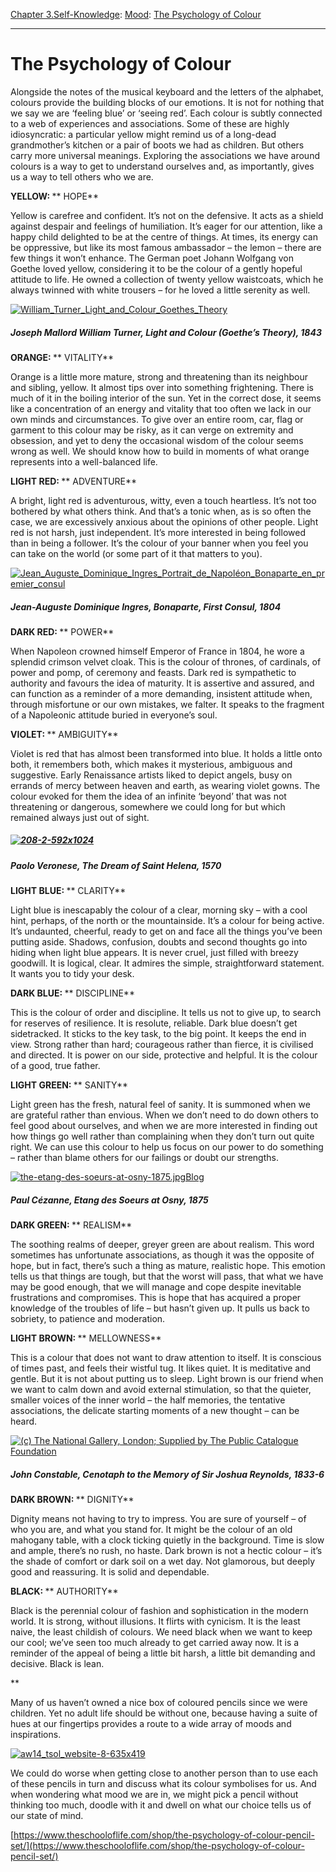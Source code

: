 [Chapter 3.Self-Knowledge](https://www.theschooloflife.com/thebookoflife/category/self-knowledge/): [Mood](https://www.theschooloflife.com/thebookoflife/category/self-knowledge/mood/): [The Psychology of Colour](https://www.theschooloflife.com/thebookoflife/the-psychology-of-colour/)

* * *

# The Psychology of Colour

Alongside the notes of the musical keyboard and the letters of the alphabet, colours provide the building blocks of our emotions. It is not for nothing that we say we are ‘feeling blue’ or ‘seeing red’. Each colour is subtly connected to a web of experiences and associations. Some of these are highly idiosyncratic: a particular yellow might remind us of a long-dead grandmother’s kitchen or a pair of boots we had as children. But others carry more universal meanings. Exploring the associations we have around colours is a way to get to understand ourselves and, as importantly, gives us a way to tell others who we are.

**YELLOW:&nbsp;**** HOPE**

Yellow is carefree and confident. It’s not on the defensive. It acts as a shield against despair and feelings of humiliation. It’s eager for our attention, like a happy child delighted to be at the centre of things. At times, its energy can be oppressive, but like its most famous ambassador – the lemon – there are few things it won’t enhance. The German poet Johann Wolfgang von Goethe loved yellow, considering it to be the colour of a gently hopeful attitude to life. He owned a collection of twenty yellow waistcoats, which he always twinned with white trousers – for he loved a little serenity as well.

[![William_Turner_Light_and_Colour_Goethes_Theory](https://www.theschooloflife.com/thebookoflife/wp-content/uploads/2014/11/William_Turner_Light_and_Colour_Goethes_Theory1.jpeg)](http://www.thebookoflife.org/wp-content/uploads/2014/11/William_Turner_Light_and_Colour_Goethes_Theory1.jpeg)

##### Joseph Mallord William Turner, _Light and Colour (Goethe’s Theory)_, 1843 

**ORANGE:&nbsp;**** VITALITY**

Orange is a little more mature, strong and threatening than its neighbour and sibling, yellow. It almost tips over into something frightening. There is much of it in the boiling interior of the sun. Yet in the correct dose, it seems like a concentration of an energy and vitality that too often we lack in our own minds and circumstances. To give over an entire room, car, flag or garment to this colour may be risky, as it can verge on extremity and obsession, and yet to deny the occasional wisdom of the colour seems wrong as well. We should know how to build in moments of what orange represents into a well-balanced life.

**LIGHT RED:&nbsp;**** ADVENTURE**

A bright, light red is adventurous, witty, even a touch heartless. It’s not too bothered by what others think. And that’s a tonic when, as is so often the case, we are excessively anxious about the opinions of other people. Light red is not harsh, just independent. It’s more interested in being followed than in being a follower. It’s the colour of your banner when you feel you can take on the world (or some part of it that matters to you).

[![Jean_Auguste_Dominique_Ingres_Portrait_de_Napoléon_Bonaparte_en_premier_consul](https://www.theschooloflife.com/thebookoflife/wp-content/uploads/2014/11/Jean_Auguste_Dominique_Ingres_Portrait_de_Napol%C3%A9on_Bonaparte_en_premier_consul1.jpg)](http://www.thebookoflife.org/wp-content/uploads/2014/11/Jean_Auguste_Dominique_Ingres_Portrait_de_Napol%C3%A9on_Bonaparte_en_premier_consul1.jpg)

##### Jean-Auguste Dominique Ingres, _Bonaparte, First Consul_, 1804

**DARK RED:&nbsp;**** POWER**

When Napoleon crowned himself Emperor of France in 1804, he wore a splendid crimson velvet cloak. This is the colour of thrones, of cardinals, of power and pomp, of ceremony and feasts. Dark red is sympathetic to authority and favours the idea of maturity. It is assertive and assured, and can function as a reminder of a more demanding, insistent attitude when, through misfortune or our own mistakes, we falter. It speaks to the fragment of a Napoleonic attitude buried in everyone’s soul.

**VIOLET:&nbsp;**** AMBIGUITY**

Violet is red that has almost been transformed into blue. It holds a little onto both, it remembers both, which makes it mysterious, ambiguous and suggestive. Early Renaissance artists liked to depict angels, busy on errands of mercy between heaven and earth, as wearing violet gowns. The colour evoked for them the idea of an infinite ‘beyond’ that was not threatening or dangerous, somewhere we could long for but which remained always just out of sight.

##### [![208-2-592x1024](https://www.theschooloflife.com/thebookoflife/wp-content/uploads/2014/11/208-2-592x10241.jpg)](http://www.thebookoflife.org/wp-content/uploads/2014/11/208-2-592x10241.jpg)

##### Paolo Veronese, _The Dream of Saint Helena,_ 1570

**LIGHT BLUE:&nbsp;**** CLARITY**

Light blue is inescapably the colour of a clear, morning sky – with a cool hint, perhaps, of the north or the mountainside. It’s a colour for being active. It’s undaunted, cheerful, ready to get on and face all the things you’ve been putting aside. Shadows, confusion, doubts and second thoughts go into hiding when light blue appears. It is never cruel, just filled with breezy goodwill. It is logical, clear. It admires the simple, straightforward statement. It wants you to tidy your desk.

**DARK BLUE:&nbsp;**** DISCIPLINE**

This is the colour of order and discipline. It tells us not to give up, to search for reserves of resilience. It is resolute, reliable. Dark blue doesn’t get sidetracked. It sticks to the key task, to the big point. It keeps the end in view. Strong rather than hard; courageous rather than fierce, it is civilised and directed. It is power on our side, protective and helpful. It is the colour of a good, true father.

**LIGHT GREEN:&nbsp;**** SANITY**

Light green has the fresh, natural feel of sanity. It is summoned when we are grateful rather than envious. When we don’t need to do down others to feel good about ourselves, and when we are more interested in finding out how things go well rather than complaining when they don’t turn out quite right. We can use this colour to help us focus on our power to do something – rather than blame others for our failings or doubt our strengths.

[![the-etang-des-soeurs-at-osny-1875.jpgBlog](https://www.theschooloflife.com/thebookoflife/wp-content/uploads/2014/11/the-etang-des-soeurs-at-osny-1875.jpgBlog.jpg)](http://www.thebookoflife.org/wp-content/uploads/2014/11/the-etang-des-soeurs-at-osny-1875.jpgBlog.jpg)

##### Paul Cézanne, _Etang des Soeurs at Osny_, 1875

**DARK GREEN:&nbsp;**** REALISM**

The soothing realms of deeper, greyer green are about realism. This word sometimes has unfortunate associations, as though it was the opposite of hope, but in fact, there’s such a thing as mature, realistic hope. This emotion tells us that things are tough, but that the worst will pass, that what we have may be good enough, that we will manage and cope despite inevitable frustrations and compromises. This is hope that has acquired a proper knowledge of the troubles of life – but hasn’t given up. It pulls us back to sobriety, to patience and moderation.

**LIGHT BROWN:&nbsp;**** MELLOWNESS**

This is a colour that does not want to draw attention to itself. It is conscious of times past, and feels their wistful tug. It likes quiet. It is meditative and gentle. But it is not about putting us to sleep. Light brown is our friend when we want to calm down and avoid external stimulation, so that the quieter, smaller voices of the inner world – the half memories, the tentative associations, the delicate starting moments of a new thought – can be heard.

[![(c) The National Gallery, London; Supplied by The Public Catalogue Foundation](https://www.theschooloflife.com/thebookoflife/wp-content/uploads/2014/11/ng_ng_ng1272_large1.jpg)](http://www.thebookoflife.org/wp-content/uploads/2014/11/ng_ng_ng1272_large1.jpg)

##### John Constable, _Cenotaph to the Memory of Sir Joshua Reynolds_, 1833-6

**DARK BROWN:&nbsp;**** DIGNITY**

Dignity means not having to try to impress. You are sure of yourself – of who you are, and what you stand for. It might be the colour of an old mahogany table, with a clock ticking quietly in the background. Time is slow and ample, there’s no rush, no haste. Dark brown is not a hectic colour – it’s the shade of comfort or dark soil on a wet day. Not glamorous, but deeply good and reassuring. It is solid and dependable.

**BLACK:&nbsp;**** AUTHORITY**

Black is the perennial colour of fashion and sophistication in the modern world. It is strong, without illusions. It flirts with cynicism. It is the least naive, the least childish of colours. We need black when we want to keep our cool; we’ve seen too much already to get carried away now. It is a reminder of the appeal of being a little bit harsh, a little bit demanding and decisive. Black is lean.

\*\*

Many of us haven’t owned a nice box of coloured pencils since we were children. Yet no adult life should be without one, because having a suite of hues at our fingertips provides a route to a wide array of moods and inspirations.

[![aw14_tsol_website-8-635x419](https://www.theschooloflife.com/thebookoflife/wp-content/uploads/2014/11/aw14_tsol_website-8-635x4191.jpg)](https://www.theschooloflife.com/shop/the-psychology-of-colour-pencil-set/?utm_source=TBOL%20bottom%20banner%20The%20Psychology%20of%20Colour%20Pencil%20Set&utm_campaign=TBOL%20bottom%20banner%20The%20Psychology%20of%20Colour%20Pencil%20Set&utm_content=TBOL%20bottom%20banner%20The%20Psychology%20of%20Colour%20Pencil%20Set)

We could do worse when getting close to another person than to use each of these pencils in turn and discuss what its colour symbolises for us. And when wondering what mood we are in, we might pick a pencil without thinking too much, doodle with it and dwell on what our choice tells us of our state of mind.

[https://www.theschooloflife.com/shop/the-psychology-of-colour-pencil-set/](https://www.theschooloflife.com/shop/the-psychology-of-colour-pencil-set/)
